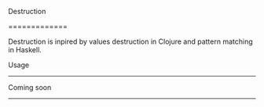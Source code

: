 Destruction

=============

Destruction is inpired by values destruction in Clojure and pattern matching in Haskell.

Usage
_____

Coming soon
__________
